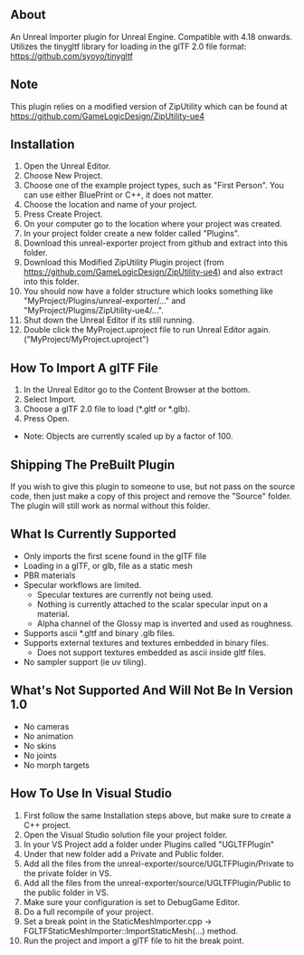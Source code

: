 ## About

An Unreal Importer plugin for Unreal Engine. Compatible with 4.18 onwards. Utilizes the tinygltf library for loading in the glTF 2.0 file format: https://github.com/syoyo/tinygltf

## Note
This plugin relies on a modified version of ZipUtility which can be found at https://github.com/GameLogicDesign/ZipUtility-ue4

## Installation

1. Open the Unreal Editor.
1. Choose New Project.
1. Choose one of the example project types, such as "First Person". You can use either BluePrint or C++, it does not matter.
1. Choose the location and name of your project.
1. Press Create Project.
1. On your computer go to the location where your project was created.
1. In your project folder create a new folder called "Plugins".
1. Download this unreal-exporter project from github and extract into this folder.
1. Download this Modified ZipUtility Plugin project (from https://github.com/GameLogicDesign/ZipUtility-ue4) and also extract into this folder.
1. You should now have a folder structure which looks something like "MyProject/Plugins/unreal-exporter/..."  and "MyProject/Plugins/ZipUtility-ue4/...".
1. Shut down the Unreal Editor if its still running.
1. Double click the MyProject.uproject file to run Unreal Editor again. ("MyProject/MyProject.uproject")

## How To Import A glTF File

1. In the Unreal Editor go to the Content Browser at the bottom.
1. Select Import.
1. Choose a glTF 2.0 file to load (*.gltf or *.glb).
1. Press Open.

- Note: Objects are currently scaled up by a factor of 100.

## Shipping The PreBuilt Plugin

If you wish to give this plugin to someone to use, but not pass on the source code, then just make a copy of this project and remove the "Source" folder. The plugin will still work as normal without this folder.

## What Is Currently Supported

- Only imports the first scene found in the glTF file
- Loading in a glTF, or glb, file as a static mesh
- PBR materials
- Specular workflows are limited.
	- Specular textures are currently not being used. 
	- Nothing is currently attached to the scalar specular input on a material. 
	- Alpha channel of the Glossy map is inverted and used as roughness.
- Supports ascii *.gltf and binary .glb files.
- Supports external textures and textures embedded in binary files. 
	- Does not support textures embedded as ascii inside gltf files.
- No sampler support (ie uv tiling).

## What's Not Supported And Will Not Be In Version 1.0

- No cameras
- No animation
- No skins
- No joints
- No morph targets

## How To Use In Visual Studio

1. First follow the same Installation steps above, but make sure to create a C++ project.
1. Open the Visual Studio solution file your project folder.
1. In your VS Project add a folder under Plugins called "UGLTFPlugin"
1. Under that new folder add a Private and Public folder.
1. Add all the files from the unreal-exporter/source/UGLTFPlugin/Private to the private folder in VS.
1. Add all the files from the unreal-exporter/source/UGLTFPlugin/Public to the public folder in VS.
1. Make sure your configuration is set to DebugGame Editor.
1. Do a full recompile of your project.
1. Set a break point in the StaticMeshImporter.cpp -> FGLTFStaticMeshImporter::ImportStaticMesh(...) method.
1. Run the project and import a glTF file to hit the break point.

